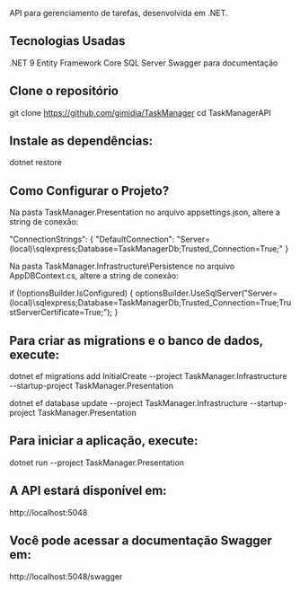 API para gerenciamento de tarefas, desenvolvida em .NET.

## Tecnologias Usadas
.NET 9
Entity Framework Core
SQL Server
Swagger para documentação

## Clone o repositório
git clone https://github.com/gimidia/TaskManager
cd TaskManagerAPI

## Instale as dependências:
dotnet restore

## Como Configurar o Projeto?
Na pasta TaskManager.Presentation no arquivo appsettings.json, altere a string de conexão:

"ConnectionStrings": {
   "DefaultConnection": "Server=(local)\\sqlexpress;Database=TaskManagerDb;Trusted_Connection=True;"
}

Na pasta TaskManager.Infrastructure\Persistence no arquivo AppDBContext.cs, altere a string de conexão:

if (!optionsBuilder.IsConfigured)
{
    optionsBuilder.UseSqlServer("Server=(local)\\sqlexpress;Database=TaskManagerDb;Trusted_Connection=True;TrustServerCertificate=True;");
}

## Para criar as migrations e o banco de dados, execute:
dotnet ef migrations add InitialCreate --project TaskManager.Infrastructure --startup-project TaskManager.Presentation

dotnet ef database update --project TaskManager.Infrastructure --startup-project TaskManager.Presentation

## Para iniciar a aplicação, execute:
dotnet run --project TaskManager.Presentation

## A API estará disponível em:
http://localhost:5048

## Você pode acessar a documentação Swagger em:
http://localhost:5048/swagger
